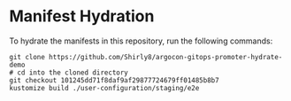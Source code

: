 # Manifest Hydration

To hydrate the manifests in this repository, run the following commands:

```shell
git clone https://github.com/Shirly8/argocon-gitops-promoter-hydrate-demo
# cd into the cloned directory
git checkout 101245dd71f8daf9af29877724679ff01485b8b7
kustomize build ./user-configuration/staging/e2e
```
